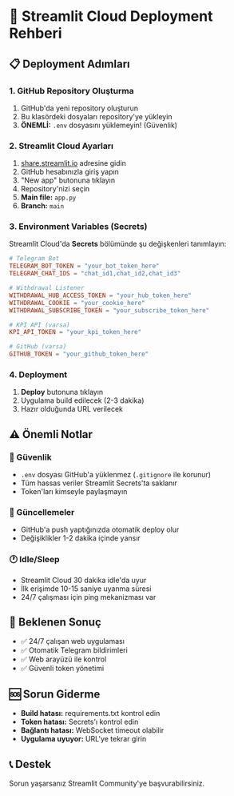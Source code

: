 # 🚀 Streamlit Cloud Deployment Rehberi

## 📋 Deployment Adımları

### 1. GitHub Repository Oluşturma
1. GitHub'da yeni repository oluşturun
2. Bu klasördeki dosyaları repository'ye yükleyin
3. **ÖNEMLİ:** `.env` dosyasını yüklemeyin! (Güvenlik)

### 2. Streamlit Cloud Ayarları
1. [share.streamlit.io](https://share.streamlit.io) adresine gidin
2. GitHub hesabınızla giriş yapın
3. "New app" butonuna tıklayın
4. Repository'nizi seçin
5. **Main file:** `app.py`
6. **Branch:** `main`

### 3. Environment Variables (Secrets)
Streamlit Cloud'da **Secrets** bölümünde şu değişkenleri tanımlayın:

```toml
# Telegram Bot
TELEGRAM_BOT_TOKEN = "your_bot_token_here"
TELEGRAM_CHAT_IDS = "chat_id1,chat_id2,chat_id3"

# Withdrawal Listener
WITHDRAWAL_HUB_ACCESS_TOKEN = "your_hub_token_here"
WITHDRAWAL_COOKIE = "your_cookie_here"
WITHDRAWAL_SUBSCRIBE_TOKEN = "your_subscribe_token_here"

# KPI API (varsa)
KPI_API_TOKEN = "your_kpi_token_here"

# GitHub (varsa)
GITHUB_TOKEN = "your_github_token_here"
```

### 4. Deployment
1. **Deploy** butonuna tıklayın
2. Uygulama build edilecek (2-3 dakika)
3. Hazır olduğunda URL verilecek

## ⚠️ Önemli Notlar

### 🔐 Güvenlik
- `.env` dosyası GitHub'a yüklenmez (`.gitignore` ile korunur)
- Tüm hassas veriler Streamlit Secrets'ta saklanır
- Token'ları kimseyle paylaşmayın

### 🔄 Güncellemeler
- GitHub'a push yaptığınızda otomatik deploy olur
- Değişiklikler 1-2 dakika içinde yansır

### 🕐 Idle/Sleep
- Streamlit Cloud 30 dakika idle'da uyur
- İlk erişimde 10-15 saniye uyanma süresi
- 24/7 çalışması için ping mekanizması var

## 🎯 Beklenen Sonuç
- ✅ 24/7 çalışan web uygulaması
- ✅ Otomatik Telegram bildirimleri
- ✅ Web arayüzü ile kontrol
- ✅ Güvenli token yönetimi

## 🆘 Sorun Giderme
- **Build hatası:** requirements.txt kontrol edin
- **Token hatası:** Secrets'ı kontrol edin
- **Bağlantı hatası:** WebSocket timeout olabilir
- **Uygulama uyuyor:** URL'ye tekrar girin

## 📞 Destek
Sorun yaşarsanız Streamlit Community'ye başvurabilirsiniz.
